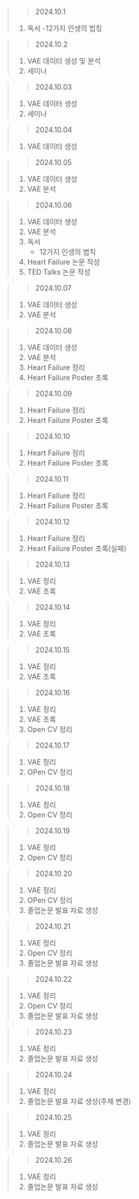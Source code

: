 > > 2024.10.1
> 1. 독서
>     -12가지 인생의 법칛

> > 2024.10.2
> 1. VAE 데이터 생성 및 분석
> 2. 세미나

> > 2024.10.03
> 1. VAE 데이터 생성
> 2. 세미나

> > 2024.10.04
> 1. VAE 데이터 생성

> > 2024.10.05
> 1. VAE 데이터 생성
> 2. VAE 분석

> > 2024.10.06
> 1. VAE 데이터 생성
> 2. VAE 분석
> 3. 독서
>    - 12가지 인생의 법칙
> 4. Heart Failure 논문 작성
> 5. TED Talks 논문 작성

> > 2024.10.07
> 1. VAE 데이터 생성
> 2. VAE 분석

> > 2024.10.08
> 1. VAE 데이터 생성
> 2. VAE 분석
> 3. Heart Failure 정리
> 4. Heart Failure Poster 초록

> > 2024.10.09
> 1. Heart Failure 정리
> 2. Heart Failure Poster 초록

> > 2024.10.10
> 1. Heart Failure 정리
> 2. Heart Failure Poster 초록

> > 2024.10.11
> 1. Heart Failure 정리
> 2. Heart Failure Poster 초록

> > 2024.10.12
> 1. Heart Failure 정리
> 2. Heart Failure Poster 초록(실패)

> > 2024.10.13
> 1. VAE 정리
> 2. VAE 초록

> > 2024.10.14
> 1. VAE 정리
> 2. VAE 초록

> > 2024.10.15
> 1. VAE 정리
> 2. VAE 초록

> > 2024.10.16
> 1. VAE 정리
> 2. VAE 초록
> 3. Open CV 정리

> > 2024.10.17
> 1. VAE 정리
> 2. OPen CV 정리

> > 2024.10.18
> 1. VAE 정리
> 2. Open CV 정리

> > 2024.10.19
> 1. VAE 정리
> 2. Open CV 정리

> > 2024.10.20
> 1. VAE 정리
> 2. OPen CV 정리
> 3. 졸업논문 발표 자료 생성

> > 2024.10.21
> 1. VAE 정리
> 2. Open CV 정리
> 3. 졸업논문 발표 자료 생성

> > 2024.10.22
> 1. VAE 정리
> 2. Open CV 정리
> 3. 졸업논문 발표 자료 생성

> > 2024.10.23
> 1. VAE 정리
> 2. 졸업논문 발표 자료 생성

> > 2024.10.24
> 1. VAE 정리
> 2. 졸업논문 발표 자료 생성(주제 변경)

> > 2024.10.25
> 1. VAE 정리
> 2. 졸업논문 발표 자료 생성

> > 2024.10.26
> 1. VAE 정리
> 2. 졸업논문 발표 자료 생성
